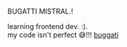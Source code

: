 BUGATTI MISTRAL.!

learning frontend dev. :).  
my code isn't perfect 😅!!! 
[buggati ](https://user-images.githubusercontent.com/101990655/196000185-c83ee891-b2f2-4ab5-beb0-5538a460a6f4.png)
